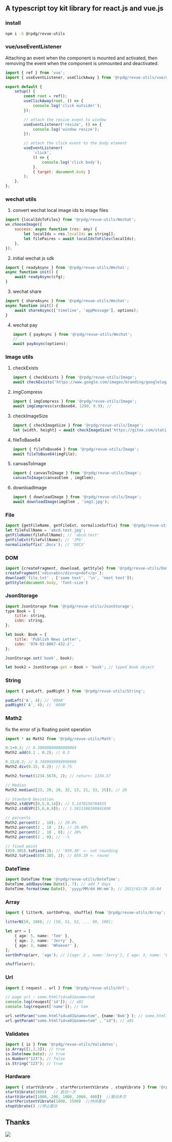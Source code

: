 ## A typescript toy kit library for react.js and vue.js

### install

```bash
npm i -S @rpdg/revue-utils
```

### vue/useEventListener

Attaching an event when the component is mounted and activated, then removing the event when the component is unmounted and deactivated.

```javascript
import { ref } from 'vue';
import { useEventListener, useClickAway } from '@rpdg/revue-utils/vue/use';

export default {
	setup() {
		const root = ref();
		useClickAway(root, () => {
			console.log('click outside!');
		});

		// attach the resize event to window
		useEventListener('resize', () => {
			console.log('window resize');
		});

		// attach the click event to the body element
		useEventListener(
			'click',
			() => {
				console.log('click body');
			},
			{ target: document.body }
		);
	},
};
```

### wechat utils

1. convert wechat local image ids to image files

```javascript
import {localIdsToFiles} from '@rpdg/revue-utils/Wechat';
wx.chooseImage({
    success: async function (res: any) {
		let localIds = res.localIds as string[];
 		let filePaires = await localIdsToFiles(localIds);
	},
});
```

2. initial wechat js sdk

```javascript
import { readyAsync } from '@rpdg/revue-utils/Wechat';
async function init() {
	await readyAsync(cfg);
}
```

3. wechat share

```javascript
import { shareAsync } from '@rpdg/revue-utils/Wechat';
async function init() {
	await shareAsync(['timeline', 'appMessage'], options);
}
```

4. wechat pay

    ```js
    import { payAsync } from '@rpdg/revue-utils/Wechat';
    // ...
    await payAsync(options);
    ```




### Image utils

1. checkExists

    ```js
    import { checkExists } from '@rpdg/revue-utils/Image';
    await checkExists('https://www.google.com/images/branding/googlelogo_92x30dp.png');
    ```

2. imgCompress

    ```typescript
    import { imgCompress } from '@rpdg/revue-utils/Image';
    await imgCompress(srcBase64, 1280, 0.9); //
    ```
    
3. checkImageSize

    ```typescript
    import { checkImageSize } from '@rpdg/revue-utils/Image';
    let {width, height} = await checkImageSize('https://gitee.com/static/images/logo.png');
    ```

4. fileToBase64

    ```typescript
    import { fileToBase64 } from '@rpdg/revue-utils/Image';
    await fileToBase64(imgFile);
    ```
    
5. canvasToImage

    ```typescript
    import { canvasToImage } from '@rpdg/revue-utils/Image';
    canvasToImage(canvasElem , imgElem);    
    ```
    
6. downloadImage

    ```typescript
    import { downloadImage } from '@rpdg/revue-utils/Image';
    await downloadImage(imgElem , 'img1.jpg');
    ```

    

### File

```typescript
import {getFileName, getFileExt, normalizeSuffix} from '@rpdg/revue-utils/File';
let fileFullName = 'abcd.test.jpg';
getFileName(fileFullName); // 'abcd.test'
getFileExt(fileFullName); // 'JPG'
normalizeSuffix('.Docx'); // 'DOCX'
```



### DOM

```typescript
import {createFragment, download, getStyle} from '@rpdg/revue-utils/Dom';
createFragment(`<div>abc</div><p>def</p>`);
download('file.txt' , ['some text', '\n', 'next text']);
getStyle(document.body, 'font-size')
```



### JsonStorage

```js
import JsonStorage from '@rpdg/revue-utils/JsonStorage';
type Book = {
	title: string,
	isbn: string,
};

let book: Book = {
	title: 'Publish News Letter',
	isbn: '978-93-8067-432-2',
};

JsonStorage.set('book', book);

let book2 = JsonStorage.get < Book > 'book'; // typed Book object
```



### String

```js
import { padLeft, padRight } from '@rpdg/revue-utils/String';

padLeft('A', 4); // '000A'
padRight('A', 4); // 'A000'
```



### Math2

fix the error of js floating point operation

```js
import * as Math2 from '@rpdg/revue-utils/Math';

0.1+0.2; // 0.30000000000000004
Math2.add(0.1 , 0.2); // 0.3

0.15/0.2; // 0.7499999999999999
Math2.div(0.15, 0.2); // 0.75

Math2.format(1234.5678, 2); // return: 1234.57

// Median
Math2.median([23, 29, 20, 32, 23, 21, 33, 25]); // 20

// Standard Deviation
Math2.stdEVP([0,5,9,14]); // 5.1478150704935
Math2.stdEVP([5,6,8,9]); // 1.5811388300841898

// percents
Math2.percent(2 , 10); // 20.0% 
Math2.percent(2 , 10 , 2); // 20.00% 
Math2.percent(2 , 10 , 0); // 20% 
Math2.percent(2 , 0); // --% 

// fixed point
(859.385).toFixed(2); // '859.38' <- not rounding
Math2.toFixed(859.385, 2); // 859.39 <- round
```



### DateTime

```js
import DateTime from '@rpdg/revue-utils/DateTime';
DateTime.addDays(new Date(), 7); // add 7 days
DateTime.format(new Date(), 'yyyy/MM/dd HH:mm'); // 2022/02/28 10:04
```



### Array

```typescript
import { litterN, sortOnProp, shuffle} from '@rpdg/revue-utils/Array';

litterN(50, 100); // [50, 51, 52, ... 99, 100];

let arr = [
	{ age: 5, name: 'Tom' },
	{ age: 2, name: 'Jerry' },
	{ age: 3, name: 'Whoever' },
];
sortOnProp(arr, 'age'); // [{age: 2 , name:'Jerry'}, { age: 3, name: 'Whoever' }, {age:5 , name: 'Tom'}]

shuffle(arr);
```



### Url 

```typescript
import { request , url } from '@rpdg/revue-utils/Url';

// page url : some.html?id=a01&name=tom
console.log(reuqest['id']); // a01
console.log(request['name']); // tom

url.setParam("some.html?id=a01&name=tom", {name:'Bob'} ); // some.html?id=a01&name=Bob
url.getParam("some.html?id=a01&name=tom" , "id"); // a01
```



### Validates

```typescript
import { is } from '@rpdg/revue-utils/Validates';
is.Array([1,2,3]); // true
is.Date(new Date); // true
is.Number("123"); // false
is.String("123"); // true
```



### Hardware

```typescript
import { startVibrate , startPeristentVibrate , stopVibrate } from '@rpdg/revue-utils/Hardware';
startVibrate(1000)   // 振动一次
startVibrate([1000, 200, 1000, 2000, 400])  //震动多次
startPeristentVibrate(1000, 1500)  //持续震动
stopVibrate() //停止震动
```





## Thanks

[![](https://resources.jetbrains.com/storage/products/company/brand/logos/WebStorm.png)](https://jb.gg/OpenSourceSupport)

